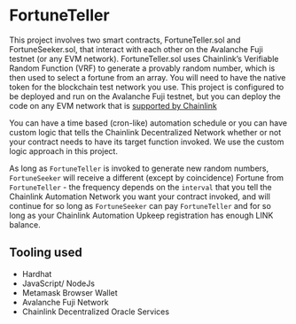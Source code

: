 # FortuneTeller
This project involves two smart contracts, FortuneTeller.sol and FortuneSeeker.sol, that interact with each other on the Avalanche Fuji testnet (or any EVM network). FortuneTeller.sol uses Chainlink’s Verifiable Random Function (VRF) to generate a provably random number, which is then used to select a fortune from an array.
You will need to have the native token for the blockchain test network you use.  This project is configured to be deployed and run on the Avalanche Fuji testnet, but you can deploy the code on any EVM network that is [supported by Chainlink](https://docs.chain.link/chainlink-automation/supported-networks/)

You can have a time based (cron-like) automation schedule or you can have custom logic that tells the Chainlink Decentralized Network whether or not your contract needs to have its target function invoked.  We use the custom logic approach in this project.

As long as `FortuneTeller` is invoked to generate new random numbers, `FortuneSeeker` will receive a different (except by coincidence) Fortune from `FortuneTeller` - the frequency depends on the `interval` that you tell the Chainlink Automation Network you want your contract invoked, and will continue for so long as `FortuneSeeker` can pay `FortuneTeller` and for so long as your Chainlink Automation Upkeep registration has enough LINK balance.


## Tooling used
- Hardhat
- JavaScript/ NodeJs
- Metamask Browser Wallet
- Avalanche Fuji Network
- Chainlink Decentralized Oracle Services
